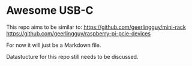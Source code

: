 # Awesome USB-C

This repo aims to be similar to:
https://github.com/geerlingguy/mini-rack
https://github.com/geerlingguy/raspberry-pi-pcie-devices

For now it will just be a Markdown file.

Datastucture for this repo still needs to be discussed.
